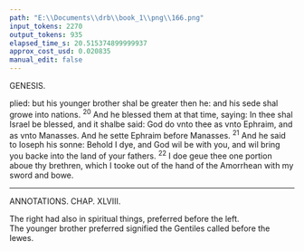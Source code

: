 ```yaml
---
path: "E:\\Documents\\drb\\book_1\\png\\166.png"
input_tokens: 2270
output_tokens: 935
elapsed_time_s: 20.515374899999937
approx_cost_usd: 0.020835
manual_edit: false
---
```

GENESIS.

plied: but his younger brother shal be greater then he: and his sede shal growe into nations. <sup>20</sup> And he blessed them at that time, saying: In thee shal Israel be blessed, and it shalbe said: God do vnto thee as vnto Ephraim, and as vnto Manasses. And he sette Ephraim before Manasses. <sup>21</sup> And he said to Ioseph his sonne: Behold I dye, and God wil be with you, and wil bring you backe into the land of your fathers. <sup>22</sup> I doe geue thee one portion aboue thy brethren, which I tooke out of the hand of the Amorrhean with my sword and bowe.

<hr>

ANNOTATIONS.
CHAP. XLVIII.

<aside>The right had also in spiritual things, preferred before the left.</aside>

[^1]: 19. *stretching forth his right hand.*] As nature hath made the right hand readier to moue, stronger to worke and resist, and apter to frame and fashion anie thing, so generally we vse it more then the left. And when we vse both handes at once ordinarily applie the right hand to the greater, and more excellent effect, both in spiritual and corporal things. As in confirmation of fidelitie or frendship, in blessing, writing, fighting, playing, and in most other things, we vse the right hand, either only or chiefly. So the Patriarch Iacob laide his right hand vpon Ephraim, knowing by prophetical spirit, that he should be preferred, before his elder brother Manasses. Literally fulfilled in Iosue, Ieroboam, and other chief Princes of Ephraims issue. And mystically in the Gentils, being later called of God, and yet preferred before the Iewes. *S. Cypri. li. 1. c. 21. aduer. Iudeos: S. Amb. li. de Benedict. Patriarch. c. 2.*

<aside>The younger brother preferred signified the Gentiles called before the Iewes.</aside>

[^2]: 14. *Changing handes*] The mysterie, of the Gentils excelling the Iewes in time of grace, often prefigured by preferring the younger brother before the elder (Abel before Cain; Abraham before Nachor; Isaac before Ismael; Iacob himself before Esau; and now Ephraim before Manasses) is here further represented by Iacobs forming of a crosse with his armes: laied one ouer the other, when he blessed his two nephewes: who otherwise might haue laied his right hand first vpon one, and then vpon the other; or haue caused them to change places; but he wittingly crossed his armes, and *changed his handes*; or according to the Hebrew, *made his handes vnderstand*, that is, by his handes made it to be vnderstood, not only that the younger should be in place of the elder, Ephraim before Manasses, and much more the Gentiles before the Iewes, but also that this greater Mysterie should be effected by Christ dying on a Crosse. For what els could the verie crossing of his armes, so wittingly and purposly done, signifie, but the forme and figure of Christs Crosse? As els where the wood; which young Isaac caried on his back vnto the mountaine prefigured the matter or substance of the same Crosse. Al accomplished when Christ was crucified: wherby the Iewes were scandalized, and the Gentiles called and saued. Our Sauiour himselfe foretelling, that *he being exalted (to wit vpon the Crosse) would draw al vnto himself*. And S. Paul teaching that *Christ spread his had yeilding, that we might yeild vnto the Crosse*.